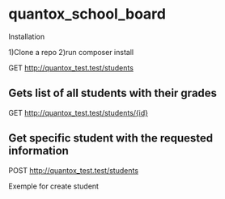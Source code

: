 # quantox_school_board

Installation

1)Clone a repo
2)run composer install

GET http://quantox_test.test/students

Gets list of all students with their grades
--
GET http://quantox_test.test/students/{id}

Get specific student with the requested information
--
POST http://quantox_test.test/students

Exemple for create student




